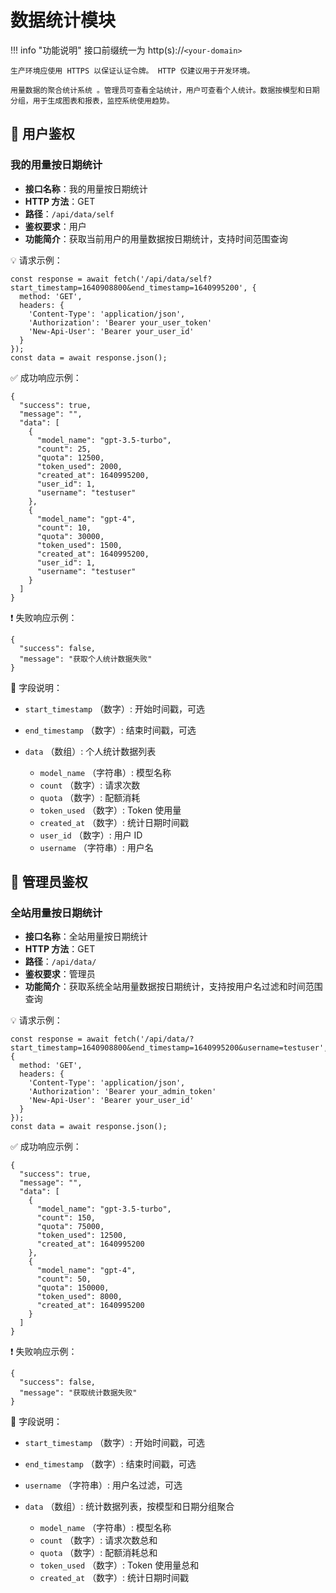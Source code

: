 # 数据统计模块

!!! info "功能说明"
    接口前缀统一为 http(s)://`<your-domain>`

    生产环境应使用 HTTPS 以保证认证令牌。 HTTP 仅建议用于开发环境。

    用量数据的聚合统计系统 。管理员可查看全站统计，用户可查看个人统计。数据按模型和日期分组，用于生成图表和报表，监控系统使用趋势。

## 🔐 用户鉴权

### 我的用量按日期统计

- **接口名称**：我的用量按日期统计
- **HTTP 方法**：GET
- **路径**：`/api/data/self`
- **鉴权要求**：用户
- **功能简介**：获取当前用户的用量数据按日期统计，支持时间范围查询

💡 请求示例：

```
const response = await fetch('/api/data/self?start_timestamp=1640908800&end_timestamp=1640995200', {  
  method: 'GET',  
  headers: {  
    'Content-Type': 'application/json',  
    'Authorization': 'Bearer your_user_token'  
    'New-Api-User': 'Bearer your_user_id'
  }  
});  
const data = await response.json();
```

✅ 成功响应示例：

```
{  
  "success": true,  
  "message": "",  
  "data": [  
    {  
      "model_name": "gpt-3.5-turbo",  
      "count": 25,  
      "quota": 12500,  
      "token_used": 2000,  
      "created_at": 1640995200,  
      "user_id": 1,  
      "username": "testuser"  
    },  
    {  
      "model_name": "gpt-4",  
      "count": 10,  
      "quota": 30000,  
      "token_used": 1500,  
      "created_at": 1640995200,  
      "user_id": 1,  
      "username": "testuser"  
    }  
  ]  
}
```

❗ 失败响应示例：

```
{  
  "success": false,  
  "message": "获取个人统计数据失败"  
}
```

🧾 字段说明：

- `start_timestamp` （数字）: 开始时间戳，可选
- `end_timestamp` （数字）: 结束时间戳，可选
- `data` （数组）: 个人统计数据列表 

    - `model_name` （字符串）: 模型名称
    - `count` （数字）: 请求次数
    - `quota` （数字）: 配额消耗
    - `token_used` （数字）: Token 使用量
    - `created_at` （数字）: 统计日期时间戳
    - `user_id` （数字）: 用户 ID
    - `username` （字符串）: 用户名

## 🔐 管理员鉴权

### 全站用量按日期统计

- **接口名称**：全站用量按日期统计
- **HTTP 方法**：GET
- **路径**：`/api/data/`
- **鉴权要求**：管理员
- **功能简介**：获取系统全站用量数据按日期统计，支持按用户名过滤和时间范围查询

💡 请求示例：

```
const response = await fetch('/api/data/?start_timestamp=1640908800&end_timestamp=1640995200&username=testuser', {  
  method: 'GET',  
  headers: {  
    'Content-Type': 'application/json',  
    'Authorization': 'Bearer your_admin_token'  
    'New-Api-User': 'Bearer your_user_id'
  }  
});  
const data = await response.json();
```

✅ 成功响应示例：

```
{  
  "success": true,  
  "message": "",  
  "data": [  
    {  
      "model_name": "gpt-3.5-turbo",  
      "count": 150,  
      "quota": 75000,  
      "token_used": 12500,  
      "created_at": 1640995200  
    },  
    {  
      "model_name": "gpt-4",  
      "count": 50,  
      "quota": 150000,  
      "token_used": 8000,  
      "created_at": 1640995200  
    }  
  ]  
}
```

❗ 失败响应示例：

```
{  
  "success": false,  
  "message": "获取统计数据失败"  
}
```

🧾 字段说明：

- `start_timestamp` （数字）: 开始时间戳，可选
- `end_timestamp` （数字）: 结束时间戳，可选
- `username` （字符串）: 用户名过滤，可选 
- `data` （数组）: 统计数据列表，按模型和日期分组聚合 

    - `model_name` （字符串）: 模型名称
    - `count` （数字）: 请求次数总和
    - `quota` （数字）: 配额消耗总和
    - `token_used` （数字）: Token 使用量总和
    - `created_at` （数字）: 统计日期时间戳